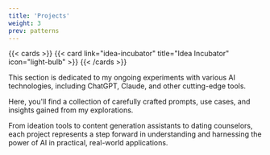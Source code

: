 ```yaml
---
title: 'Projects'
weight: 3
prev: patterns
---
```


{{< cards >}}
  {{< card link="idea-incubator" title="Idea Incubator" icon="light-bulb" >}}
{{< /cards >}}

This section is dedicated to my ongoing experiments with various AI technologies, including ChatGPT, Claude, and other cutting-edge tools. 

Here, you'll find a collection of carefully crafted prompts, use cases, and insights gained from my explorations.

From ideation tools to content generation assistants to dating counselors, each project represents a step forward in understanding and harnessing the power of AI in practical, real-world applications.